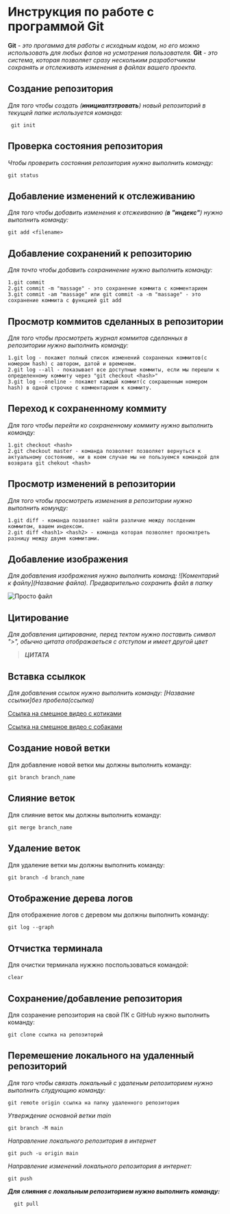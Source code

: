 # Инструкция по работе с программой Git

**Git** - *это прогамма для работы с исходным кодом, но его можно использовать для любых фалов на усмотрения пользователя.* **Git** - *это система, которая позволяет сразу нескольким разработчикам сохранять и отслеживать изменения в файлах вашего проекта.*

## Создание репозитория

*Для того чтобы создать (**инициалтзтровать**) новый репозиторий в текущей папке используется команда:*

     git init 

## Проверка состояния репозитория

*Чтобы проверить состояния репозитория нужно выполнить команду:*

    git status

## Добавление изменений к отслеживанию

*Для того чтобы добавить изменения к отсжеиванию (**в "индекс"**) нужно выполнить команду:*

    git add <filename>

## Добавление сохранений к репозиторию

*Для точто чтобы добавить сохранинение нужно выполнить команду:*

    1.git commit
    2.git commit -m "massage" - это сохранение коммита с комментарием
    3.git commit -am "massage" или git commit -a -m "massage" - это сохранение коммита с функцией git add

## Просмотр коммитов сделанных в репозитории

*Для того чтобы просмотреть журнал коммитов сделанных в репозитории нужно выполнить команду:*

    1.git log - покажет полный список изменений сохраненых коммитов(с номером hash) с автором, датой и временем.
    2.git log --all - показывает все доступные коммиты, если мы перешли к определенному коммиту через "git checkout <hash>"
    3.git log --oneline - покажет каждый коммит(с сокрашенным номером hash) в одной строчке с комментарием к коммиту.

## Переход к сохраненному коммиту

*Для того чтобы перейти ко сохраненному коммиту нужно выполнить команду:*

    1.git checkout <hash>
    2.git checkout master - команда позволяет позволяет вернуться к актуальному состоянию, ни в коем случае мы не пользуемся командой для возврата git chekout <hash>

## Просмотр изменений в репозитории

*Для того чтобы просмотреть изменения в репозитории нужно выполнить комунду:*

    1.git diff - команда позволяет найти различие между послденим коммитом, вашем индексом.
    2.git diff <hash1> <hash2> - команда которая позволяет просматреть разницу между двумя коммитами.

## Добавление изображения

*Для добавления изображения нужно выполнить команд: ![Коментарий к файлу](Название файла). Предварительно сохранить файл в папку*

![Просто файл](j2eav0ajamr31.jpg)

## Цитирование

*Для добавления цитирование, перед тектом нужно поставить символ ">", обычно цитата отображаеться с отступом и имеет другой цвет*

>***ЦИТАТА***

## Вставка ссылкок

*Для добавления ссылок нужно выполнить команду: [Название ссылки]без пробела(ссылка)*

[Ссылка на смешное видео с котиками](https://www.youtube.com/watch?v=DXUAyRRkI6k)

[Ссылка на смешное видео с собаками](https://www.youtube.com/watch?v=c2OTHeCKsBE)

## Создание новой ветки

Для добавление новой ветки мы должны выполнить команду:
    
    git branch branch_name

## Слияние веток

Для слияние веток мы должны выполнить команду:

    git merge branch_name

## Удаление веток

Для удаление ветки мы должны выполнить команду:

    git branch -d branch_name

## Отображение дерева логов

Для отображение логов с деревом мы должны выполнить команду:

    git log --graph

    
## Отчистка терминала

Для очистки терминала нужжно поспользоваться командой:

    clear

## Сохранение/добавление репозитория

Для созранение репозитория на свой ПК с GitHub нужно выполнить команду:

    git clone ссылка на репозиторий

## Перемешение локального на удаленный репозиторий

_Для того чтобы связать локальный с удаленым репозиторием нужно выполнить слудующию команду:_

    git remote origin ссылка на папку удаленного репозитория

_Утверждение основной ветки main_

    git branch -M main

_Направление локального репозитория в интернет_

    git puch -u origin main

_Направление изменений локального репозитория в интернет:_

    git push

 **_Для слияния с локальным репозиторием нужно выполнить команду:_**

      git pull

